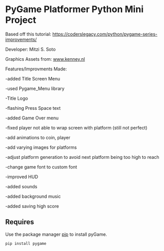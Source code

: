 
# PyGame Platformer Python Mini Project

Based off this tutorial:
https://coderslegacy.com/python/pygame-series-improvements/

Developer: Mitzi S. Soto

Graphics Assets from: www.kenney.nl

Features/Improvments Made:

-added Title Screen Menu

-used Pygame_Menu library  

-Title Logo
    
-flashing Press Space text
    
-added Game Over menu

-fixed player not able to wrap screen with platform (still not perfect)

-add animations to coin, player

-add varying images for platforms

-adjust platform generation to avoid next platform being too high to reach

-change game font to custom font

-improved HUD

-added sounds

-added background music

-added saving high score



## Requires

Use the package manager [pip](https://pip.pypa.io/en/stable/) to install pyGame.

```bash
pip install pygame



